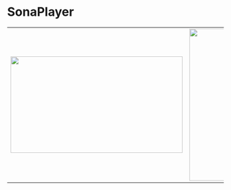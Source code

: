 # SonaPlayer

<table style="width:100%">
  <tr>
    <td><img src="https://github.com/MayankChowdhary/SonaPlayer/blob/master/ScreenShots/newwelaxasda.png" width="400" height="225">
</td>
    <td><img src="https://github.com/MayankChowdhary/SonaPlayer/blob/master/ScreenShots/Nexus 5x-dddScreejjhgzjnklmnshot1.png" width="200" height="355">
</td>
    <td><img src="https://github.com/MayankChowdhary/SonaPlayer/blob/master/ScreenShots/Nexus%205x-Scjjrekwpqlsenshot1.png" width="200" height="355">
</td>
</tr>
</table>
